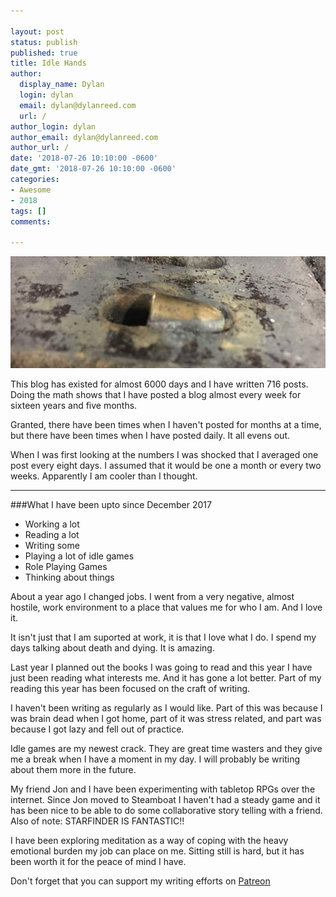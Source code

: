```yaml
---

layout: post
status: publish
published: true
title: Idle Hands
author:
  display_name: Dylan
  login: dylan
  email: dylan@dylanreed.com
  url: /
author_login: dylan
author_email: dylan@dylanreed.com
author_url: /
date: '2018-07-26 10:10:00 -0600'
date_gmt: '2018-07-26 10:10:00 -0600'
categories:
- Awesome
- 2018
tags: []
comments:

---
```

![Idle Hands - A bullet in a drainage grate near IKEA](https://raw.githubusercontent.com/dylanreed/dylan.blog/gh-pages/images/weekly-blog/Idle-Hands.jpg)

This blog has existed for almost 6000 days and I have written 716 posts. Doing the math shows that I have posted a blog almost every week for sixteen years and five months. 

Granted, there have been times when I haven't posted for months at a time, but there have been times when I have posted daily. It all evens out. 

When I was first looking at the numbers I was shocked that I averaged one post every eight days. I assumed that it would be one a month or every two weeks. Apparently I am cooler than I thought. 

***

###What I have been upto since December 2017 

* Working a lot
* Reading a lot
* Writing some
* Playing a lot of idle games
* Role Playing Games
* Thinking about things

About a year ago I changed jobs. I went from a very negative, almost hostile, work environment to a place that values me for who I am. And I love it. 

It isn't just that I am suported at work, it is that I love what I do. I spend my days talking about death and dying. It is amazing. 

Last year I planned out the books I was going to read and this year I have just been reading what interests me. And it has gone a lot better. Part of my reading this year has been focused on the craft of writing.

I haven't been writing as regularly as I would like. Part of this was because I was brain dead when I got home, part of it was stress related, and part was because I got lazy and fell out of practice. 

Idle games are my newest crack. They are great time wasters and they give me a break when I have a moment in my day. I will probably be writing about them more in the future. 

My friend Jon and I have been experimenting with tabletop RPGs over the internet. Since Jon moved to Steamboat I haven't had a steady game and it has been nice to be able to do some collaborative story telling with a friend. Also of note: STARFINDER IS FANTASTIC!! 

I have been exploring meditation as a way of coping with the heavy emotional burden my job can place on me. Sitting still is hard, but it has been worth it for the peace of mind I have. 

Don't forget that you can support my writing efforts on [Patreon](https://www.patreon.com/dylanreed)